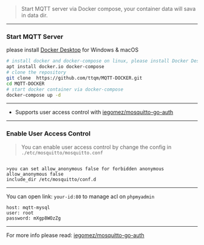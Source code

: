 > Start MQTT server via Docker compose, your container data will sava in data dir.

---

### Start MQTT Server

please install [Docker Desktop](https://www.docker.com/products/docker-desktop/) for Windows & macOS

```bash
# install docker and docker-compose on linux, please install Docker Desktop for Windows & macOS,
apt install docker.io docker-compose
# clone the repository
git clone  https://github.com/ttqm/MQTT-DOCKER.git
cd MQTT-DOCKER
# start docker container via docker-compose
docker-compose up -d
```

---

- Supports user access control with [iegomez/mosquitto-go-auth](https://hub.docker.com/r/iegomez/mosquitto-go-auth)

---

### Enable User Access Control

> You can enable user access control by change the config in `./etc/mosquitto/mosquitto.conf`

```

>you can set allow_anonymous false for forbidden anonymous
allow_anonymous false
include_dir /etc/mosquitto/conf.d
```

---

You can open link: `your-id:80` to manage acl on `phpmyadmin`

```
host: mqtt-mysql
user: root
password: mXgp8WOzZg
```

---

For more info please read: [iegomez/mosquitto-go-auth](https://hub.docker.com/r/iegomez/mosquitto-go-auth)
